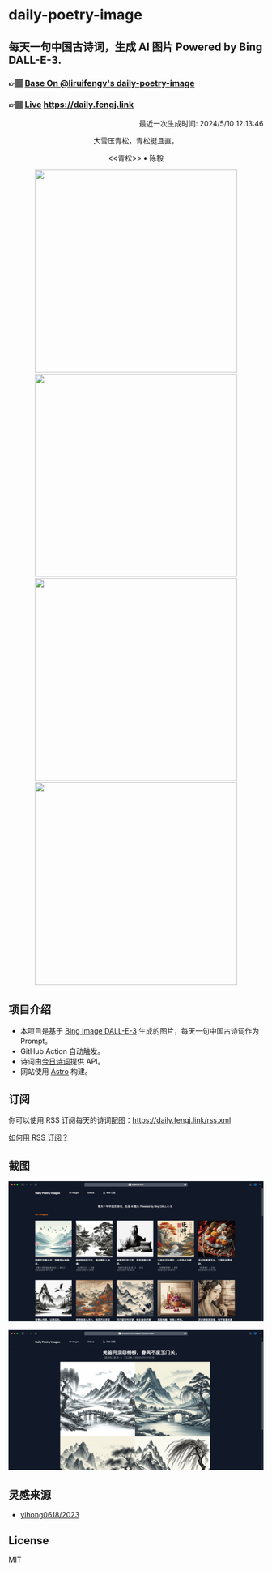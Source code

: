 
# daily-poetry-image

## 每天一句中国古诗词，生成 AI 图片 Powered by Bing DALL-E-3.

### 👉🏽 [Base On @liruifengv's daily-poetry-image](https://github.com/liruifengv/daily-poetry-image)

### 👉🏽 [Live](https://daily.fengj.link) https://daily.fengj.link

<p align="right">
  最近一次生成时间: 2024/5/10 12:13:46
</p>
<p align="center">
大雪压青松，青松挺且直。
</p>
<p align="center">
<<青松>> • 陈毅
</p>
<p align="center">
<img src="https://tse3.mm.bing.net/th/id/OIG2.4A.0F6A7JFw7WR9VREbU" height="400" width="400" />
<img src="https://tse2.mm.bing.net/th/id/OIG2..tTJxQhw9hHRmlg2ywBU" height="400" width="400" />
<img src="https://tse1.mm.bing.net/th/id/OIG2.cioD_NST9VTxuQ_OjnoZ" height="400" width="400" />
<img src="https://tse4.mm.bing.net/th/id/OIG2.SxvSzJ1XmWyCUph_nGFx" height="400" width="400" />
</p>

## 项目介绍

-   本项目是基于 [Bing Image DALL-E-3](https://www.bing.com/images/create) 生成的图片，每天一句中国古诗词作为 Prompt。
-   GitHub Action 自动触发。
-   诗词由[今日诗词](https://www.jinrishici.com/)提供 API。
-   网站使用 [Astro](https://astro.build) 构建。

## 订阅

你可以使用 RSS 订阅每天的诗词配图：https://daily.fengj.link/rss.xml

[如何用 RSS 订阅？](https://zhuanlan.zhihu.com/p/55026716)

## 截图

![图片列表](./screenshots/Snipaste_2023-12-28_21-00-26.png)

![图片详情](./screenshots/Snipaste_2023-12-28_21-00-53.png)

## 灵感来源

-   [yihong0618/2023](https://github.com/yihong0618/2023)

## License

MIT
